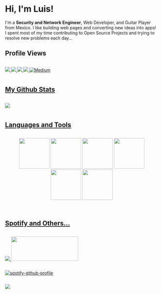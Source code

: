 # Hi, I'm Luis!
I'm a **Security and Network Engineer**, Web Developer, and Guitar Player from Mexico. I like building web pages and converting new ideas into apps! I spent most of my time contributing to Open Source Projects and trying to resolve new problems each day...

## Profile Views

<p style="display: inline-block;" align="center">
<a href="https://profile-counter.glitch.me/Luisda2705/count.svg"><img src="https://profile-counter.glitch.me/Luisda2705/count.svg"/>
</p>

<p style="display: inline-block;" align="center">
<a href="https://twitter.com/Luisda2705"><img src="https://img.shields.io/badge/twitter-%231DA1F2.svg?&style=for-the-badge&logo=twitter&logoColor=white"/>
<a href="https://www.linkedin.com/in/luisda2705/"><img src="https://img.shields.io/badge/-LinkedIn-0077B5?style=for-the-badge&logo=LinkedIn&logoColor=white"/>
<a href="https://stackoverflow.com/users/13078682/luisda2705"><img src="https://img.shields.io/badge/Stack_Overflow-FE7A16?style=for-the-badge&logo=stack-overflow&logoColor=white"/>
<a href="https://medium.com/@luisda2705" target="_blank"><img src="https://img.shields.io/badge/medium-%2312100E.svg?&style=for-the-badge&logo=medium&logoColor=white&color=071A2C" alt="Medium"/>
</p>


<!---
[<img src="https://img.shields.io/badge/twitter-%231DA1F2.svg?&style=for-the-badge&logo=twitter&logoColor=white" />](https://twitter.com/Luisda2705)
[![LinkedIn](https://img.shields.io/badge/-LinkedIn-0077B5?style=for-the-badge&logo=LinkedIn&logoColor=white)](https://www.linkedin.com/in/luisda2705/)
[<img src="https://img.shields.io/badge/Stack_Overflow-FE7A16?style=for-the-badge&logo=stack-overflow&logoColor=white" />](https://stackoverflow.com/users/13078682/luisda2705)
-->

## My Github Stats
<!---
![Luis's GitHub stats](https://github-readme-stats.vercel.app/api?username=Luisda2705&show_icons=true&theme=dracula)
-->

<p style="display: inline-block;" align="center">
<a href="https://github-readme-stats.vercel.app/api?username=Luisda2705&show_icons=true&theme=dracula"><img src="https://github-readme-stats.vercel.app/api?username=Luisda2705&show_icons=true&theme=dracula"/>
</p>


## Languages and Tools
<p style="display: inline-block;" align="center">
  <img src="https://media3.giphy.com/media/ln7z2eWriiQAllfVcn/200w.webp" width="100">
  <img src="https://i.giphy.com/media/LMt9638dO8dftAjtco/200.webp" width="100">
  <img src="https://i.giphy.com/media/eNAsjO55tPbgaor7ma/200w.webp" width="100">
  <img src="https://media.giphy.com/media/kdFc8fubgS31b8DsVu/giphy.gif" width="100">
  <img src="https://i.giphy.com/media/KzJkzjggfGN5Py6nkT/200.webp" width="100">
  <img src="https://i.giphy.com/media/IdyAQJVN2kVPNUrojM/200.webp" width="100">
  <br><br>
</p>

## Spotify and Others...
<p style="display: inline-block;" align="center">
<a href="https://www.buymeacoffee.com/luisda2705">
  <img src="https://img.buymeacoffee.com/button-api/?text=Buy me a coffee&emoji=&slug=luisda2705&button_colour=FFDD00&font_colour=000000&font_family=Cookie&outline_colour=000000&coffee_colour=ffffff"/> 
<a href="https://www.paypal.com/donate/?hosted_button_id=VSVL94YAT44SA">
  <img src="https://lavendercottagecattery.co.uk/wp-content/uploads/2022/10/CITYPNG.COMDownload-PayPal-Yellow-Payment-Button-PNG-2100x770-2.png" width="220" height="80"/>
</p>

[![spotify-github-profile](https://spotify-github-profile.kittinanx.com/api/view?uid=1276385505&cover_image=true&theme=default&show_offline=false&background_color=121212&interchange=false&bar_color=53b14f&bar_color_cover=false)](https://spotify-github-profile.kittinanx.com/api/view?uid=1276385505&redirect=true)

<p style="display: inline-block;" align="center">
<a href="https://spotify-github-profile.vercel.app/api/view?uid=1276385505&redirect=true"><img src="https://spotify-github-profile.vercel.app/api/view?uid=1276385505&cover_image=true&theme=default&show_offline=false&background_color=121212&interchange=false&bar_color=53b14f&bar_color_cover=false"/>
</p>

<!---
[![spotify-github-profile](https://spotify-github-profile.vercel.app/api/view?uid=1276385505&cover_image=true&theme=default&show_offline=false&background_color=121212&interchange=false&bar_color=53b14f&bar_color_cover=false)]#(https://spotify-github-profile.vercel.app/api/view?uid=1276385505&redirect=true)
<a href="https://www.paypal.com/donate/?hosted_button_id=VSVL94YAT44SA"><img src="https://raw.githubusercontent.com/stefan-niedermann/paypal-donate-button/master/paypal-donate-button.png" width="200" height="80"/>
-->

<!--
**Luisda2705/luisda2705** is a ✨ _special_ ✨ repository because its `README.md` (this file) appears on your GitHub profile.
- 😄 Pronouns: ...
- ⚡ Fun fact: ...
-->
